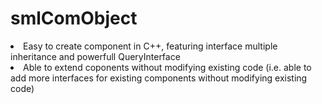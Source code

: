 # smlComObject
<li>Easy to create component in C++, featuring interface multiple inheritance and powerfull QueryInterface
<li>Able to extend coponents without modifying existing code (i.e. able to add more interfaces for existing components without modifying existing code)
